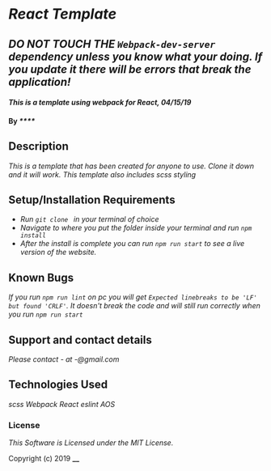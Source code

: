 # _React Template_

## _DO NOT TOUCH THE `Webpack-dev-server` dependency unless you know what your doing. If you update it there will be errors that break the application!_

#### _This is a template using webpack for React, 04/15/19_

#### By _****_

## Description

_This is a template that has been created for anyone to use. Clone it down and it will work. This template also includes scss styling_

## Setup/Installation Requirements

* _Run `git clone ` in your terminal of choice_
* _Navigate to where you put the folder inside your terminal and run `npm install`_
* _After the install is complete you can run `npm run start` to see a live version of the website._


## Known Bugs

_If you run `npm run lint` on pc you will get `Expected linebreaks to be 'LF' but found 'CRLF'`. It doesn't break the code and will still run correctly when you run `npm run start`_

## Support and contact details

_Please contact - at -@gmail.com_

## Technologies Used

_scss_
_Webpack_
_React_
_eslint_
_AOS_

### License

*This Software is Licensed under the MIT License.*

Copyright (c) 2019 **__**
